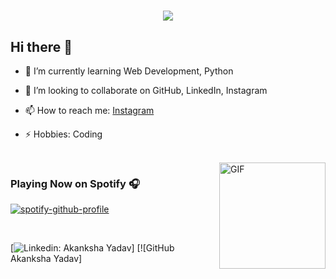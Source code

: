 <h1 align="center">
  <a href="https://git.io/typing-svg">
    <img src="https://readme-typing-svg.herokuapp.com/?lines=Greetings,Programmers!👋;I'm+Akanksha+Yadav...;This+is+my+profile!&center=true&size=40">
  </a>
</h1>


## Hi there 👋

- 🌱 I’m currently learning Web Development, Python
- 👯 I’m looking to collaborate on GitHub, LinkedIn, Instagram

- 📫 How to reach me: [Instagram](https://www.instagram.com/__)
- ⚡ Hobbies: Coding
<br />

<img align="right" alt="GIF" height="170px" src="https://media.giphy.com/media/J5B1Y8QZnzXXbLQIBu/giphy.gif" />

### Playing Now on Spotify 🎧

[![spotify-github-profile](https://spotify-github-profile.vercel.app/api/view?uid=316b6asoazidn7kkda65ajfs6fzm&cover_image=true&theme=novatorem)](https://github.com/kittinan/spotify-github-profile)

<br />

[![Linkedin: Akanksha Yadav](https://www.linkedin.com/in/akanksha-yadav-8634b626b/)]
[![GitHub Akanksha Yadav]
<!--
**04Akanksha/04Akanksha** is a ✨ _special_ ✨ repository because its `README.md` (this file) appears on your GitHub profile.

Here are some ideas to get you started:

- 🔭 I’m currently working on ...
- 🌱 I’m currently learning ...
- 👯 I’m looking to collaborate on ...
- 🤔 I’m looking for help with ...
- 💬 Ask me about ...
- 📫 How to reach me: ...
- 😄 Pronouns: ...
- ⚡ Fun fact: ...
-->
